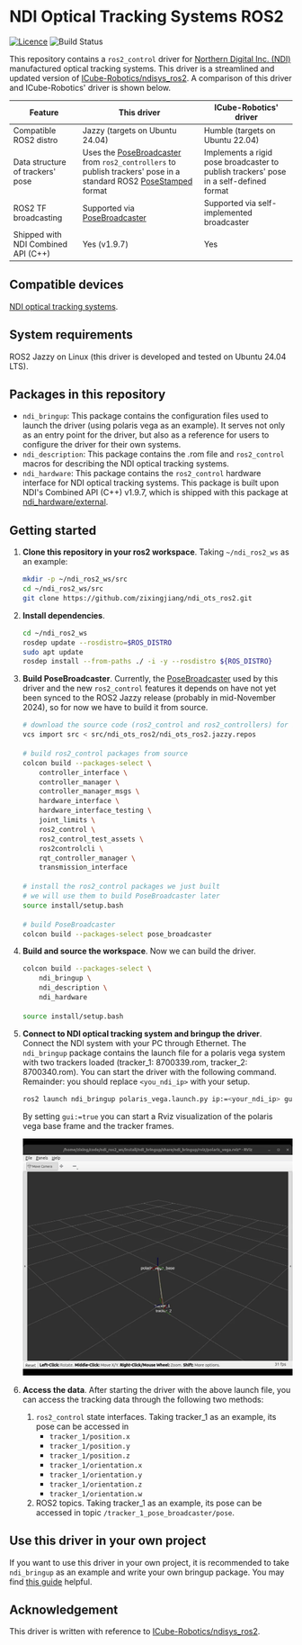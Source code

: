 # NDI Optical Tracking Systems ROS2
[![Licence](https://img.shields.io/badge/License-Apache%202.0-blue.svg)](https://opensource.org/licenses/Apache-2.0)
![Build Status](https://github.com/zixingjiang/ndi_ots_ros2/actions/workflows/ci_jazzy.yml/badge.svg)

This repository contains a `ros2_control` driver for [Northern Digital Inc. (NDI)](https://www.ndigital.com/) manufactured optical tracking systems. This driver is a streamlined and updated version of [ICube-Robotics/ndisys_ros2](https://github.com/ICube-Robotics/ndisys_ros2). A comparison of this driver and ICube-Robotics' driver is shown below.

| Feature | This driver | ICube-Robotics' driver |
| --- | --- | --- |
| Compatible ROS2 distro | Jazzy (targets on Ubuntu 24.04) | Humble (targets on Ubuntu 22.04) |
| Data structure of trackers' pose | Uses the [PoseBroadcaster](https://github.com/ros-controls/ros2_controllers/tree/master/pose_broadcaster) from `ros2_controllers` to publish trackers' pose in a standard ROS2 [PoseStamped](https://docs.ros.org/en/noetic/api/geometry_msgs/html/msg/PoseStamped.html) format | Implements a rigid pose broadcaster to publish trackers' pose in a self-defined format |
|ROS2 TF broadcasting| Supported via [PoseBroadcaster](https://github.com/ros-controls/ros2_controllers/tree/master/pose_broadcaster) | Supported via self-implemented broadcaster |
|Shipped with NDI Combined API (C++)| Yes (v1.9.7) | Yes |  


## Compatible devices
[NDI optical tracking systems](https://www.ndigital.com/optical-navigation-technology/optical-navigation-products/#).

## System requirements
ROS2 Jazzy on Linux (this driver is developed and tested on Ubuntu 24.04 LTS).

## Packages in this repository
- `ndi_bringup`: This package contains the configuration files used to launch the driver (using polaris vega as an example). It serves not only as an entry point for the driver, but also as a reference for users to configure the driver for their own systems.
- `ndi_description`: This package contains the .rom file and `ros2_control` macros for describing the NDI optical tracking systems.
- `ndi_hardware`: This package contains the `ros2_control` hardware interface for NDI optical tracking systems. This package is built upon NDI's Combined API (C++) v1.9.7, which is shipped with this package at [ndi_hardware/external](https://github.com/zixingjiang/ndi_ots_ros2/tree/jazzy/ndi_hardware/external).

## Getting started
1. **Clone this repository in your ros2 workspace**. Taking `~/ndi_ros2_ws` as an example:
    ```bash
    mkdir -p ~/ndi_ros2_ws/src
    cd ~/ndi_ros2_ws/src
    git clone https://github.com/zixingjiang/ndi_ots_ros2.git
    ```
2. **Install dependencies**.
   ```bash
   cd ~/ndi_ros2_ws
   rosdep update --rosdistro=$ROS_DISTRO
   sudo apt update
   rosdep install --from-paths ./ -i -y --rosdistro ${ROS_DISTRO}
   ```

3. **Build PoseBroadcaster**. Currently, the [PoseBroadcaster](https://github.com/ros-controls/ros2_controllers/tree/master/pose_broadcaster) used by this driver and the new `ros2_control` features it depends on have not yet been synced to the ROS2 Jazzy release (probably in mid-November 2024), so for now we have to build it from source. 
    ```bash
    # download the source code (ros2_control and ros2_controllers) for building PoseBroadcaster
    vcs import src < src/ndi_ots_ros2/ndi_ots_ros2.jazzy.repos

    # build ros2_control packages from source
    colcon build --packages-select \
        controller_interface \
        controller_manager \
        controller_manager_msgs \
        hardware_interface \
        hardware_interface_testing \
        joint_limits \
        ros2_control \
        ros2_control_test_assets \
        ros2controlcli \
        rqt_controller_manager \
        transmission_interface 

    # install the ros2_control packages we just built
    # we will use them to build PoseBroadcaster later
    source install/setup.bash

    # build PoseBroadcaster
    colcon build --packages-select pose_broadcaster
    ```
4. **Build and source the workspace**. Now we can build the driver. 
    ```bash
    colcon build --packages-select \
        ndi_bringup \
        ndi_description \
        ndi_hardware

    source install/setup.bash
    ```
5. **Connect to NDI optical tracking system and bringup the driver**. Connect the NDI system with your PC through Ethernet. The `ndi_bringup` package contains the launch file for a polaris vega system with two trackers loaded (tracker_1: 8700339.rom, tracker_2: 8700340.rom). You can start the driver with the following command. Remainder: you should replace `<you_ndi_ip>` with your setup. 
   ```bash
   ros2 launch ndi_bringup polaris_vega.launch.py ip:=<your_ndi_ip> gui:=true
   ```
   By setting `gui:=true` you can start a Rviz visualization of the polaris vega base frame and the tracker frames. 
   
   <img src="ndi_bringup/doc/rviz.gif" width="500">

6. **Access the data**. After starting the driver with the above launch file, you can access the tracking data through the following two methods:
   1. `ros2_control` state interfaces. Taking tracker_1 as an example, its pose can be accessed in
      - `tracker_1/position.x`
      - `tracker_1/position.y`
      - `tracker_1/position.z`
      - `tracker_1/orientation.x`
      - `tracker_1/orientation.y`
      - `tracker_1/orientation.z`
      - `tracker_1/orientation.w`
   2. ROS2 topics. Taking tracker_1 as an example, its pose can be accessed in topic `/tracker_1_pose_broadcaster/pose`.

## Use this driver in your own project
If you want to use this driver in your own project, it is recommended to take `ndi_bringup` as an example and write your own bringup package. You may find [this guide](https://github.com/zixingjiang/ndi_ots_ros2/blob/jazzy/ndi_bringup/README.md) helpful. 

## Acknowledgement
This driver is written with reference to [ICube-Robotics/ndisys_ros2](https://github.com/ICube-Robotics/ndisys_ros2).